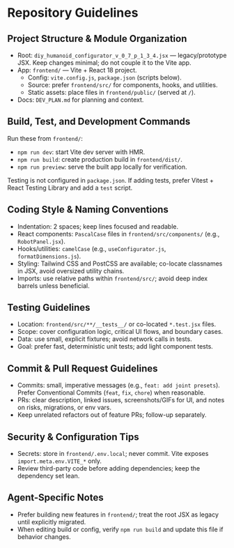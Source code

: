 # Repository Guidelines

## Project Structure & Module Organization
- Root: `diy_humanoid_configurator_v_0_7_p_1_3_4.jsx` — legacy/prototype JSX. Keep changes minimal; do not couple it to the Vite app.
- App: `frontend/` — Vite + React 18 project.
  - Config: `vite.config.js`, `package.json` (scripts below).
  - Source: prefer `frontend/src/` for components, hooks, and utilities.
  - Static assets: place files in `frontend/public/` (served at `/`).
- Docs: `DEV_PLAN.md` for planning and context.

## Build, Test, and Development Commands
Run these from `frontend/`:
- `npm run dev`: start Vite dev server with HMR.
- `npm run build`: create production build in `frontend/dist/`.
- `npm run preview`: serve the built app locally for verification.

Testing is not configured in `package.json`. If adding tests, prefer Vitest + React Testing Library and add a `test` script.

## Coding Style & Naming Conventions
- Indentation: 2 spaces; keep lines focused and readable.
- React components: `PascalCase` files in `frontend/src/components/` (e.g., `RobotPanel.jsx`).
- Hooks/utilities: `camelCase` (e.g., `useConfigurator.js`, `formatDimensions.js`).
- Styling: Tailwind CSS and PostCSS are available; co-locate classnames in JSX, avoid oversized utility chains.
- Imports: use relative paths within `frontend/src/`; avoid deep index barrels unless beneficial.

## Testing Guidelines
- Location: `frontend/src/**/__tests__/` or co-located `*.test.jsx` files.
- Scope: cover configuration logic, critical UI flows, and boundary cases.
- Data: use small, explicit fixtures; avoid network calls in tests.
- Goal: prefer fast, deterministic unit tests; add light component tests.

## Commit & Pull Request Guidelines
- Commits: small, imperative messages (e.g., `feat: add joint presets`). Prefer Conventional Commits (`feat`, `fix`, `chore`) when reasonable.
- PRs: clear description, linked issues, screenshots/GIFs for UI, and notes on risks, migrations, or env vars.
- Keep unrelated refactors out of feature PRs; follow-up separately.

## Security & Configuration Tips
- Secrets: store in `frontend/.env.local`; never commit. Vite exposes `import.meta.env.VITE_*` only.
- Review third-party code before adding dependencies; keep the dependency set lean.

## Agent-Specific Notes
- Prefer building new features in `frontend/`; treat the root JSX as legacy until explicitly migrated.
- When editing build or config, verify `npm run build` and update this file if behavior changes.

